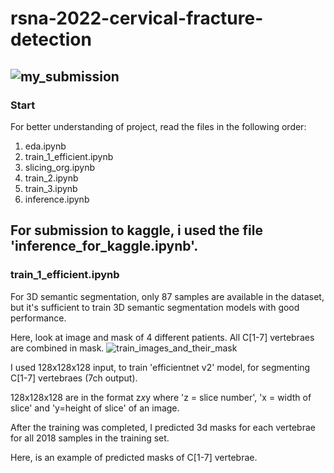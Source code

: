 # rsna-2022-cervical-fracture-detection
![my_submission](https://user-images.githubusercontent.com/49610834/221353934-20d43467-4874-426b-ba17-79597f800f43.png)
-----
### Start 
For better understanding of project, read the files in the following order:
1. eda.ipynb 
2. train_1_efficient.ipynb
3. slicing_org.ipynb
4. train_2.ipynb
5. train_3.ipynb
6. inference.ipynb

For submission to kaggle, i used the file 'inference_for_kaggle.ipynb'.
-----
### train_1_efficient.ipynb
For 3D semantic segmentation, only 87 samples are available in the dataset, but it's sufficient to train 3D semantic segmentation models with good performance.

Here, look at image and mask of 4 different patients. All C[1-7] vertebraes are combined in mask.
![train_images_and_their_mask](https://user-images.githubusercontent.com/49610834/221358169-bf5c2665-0a30-4c6c-a36b-f3e659d9d37b.png)


I used 128x128x128 input, to train 'efficientnet v2' model, for segmenting C[1-7] vertebraes (7ch output).

128x128x128 are in the format z*x*y where 'z = slice number', 'x = width of slice' and 'y=height of slice' of an image.

After the training was completed, I predicted 3d masks for each vertebrae for all 2018 samples in the training set.

Here, is an example of predicted masks of C[1-7] vertebrae.

